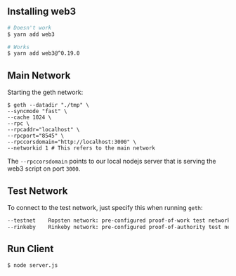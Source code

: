 ## Installing web3

```bash
# Doesn't work
$ yarn add web3 

# Works
$ yarn add web3@^0.19.0
```

## Main Network

Starting the geth network:

```
$ geth --datadir "./tmp" \
--syncmode "fast" \
--cache 1024 \
--rpc \
--rpcaddr="localhost" \
--rpcport="8545" \
--rpccorsdomain="http://localhost:3000" \
--networkid 1 # This refers to the main network
```

The `--rpccorsdomain` points to our local nodejs server that is serving the web3 script on port `3000`.


## Test Network

To connect to the test network, just specify this when running `geth`:

```bash
--testnet    Ropsten network: pre-configured proof-of-work test network
--rinkeby    Rinkeby network: pre-configured proof-of-authority test network
```

## Run Client

```bash
$ node server.js
```